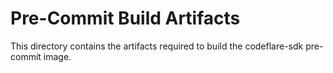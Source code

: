 # Pre-Commit Build Artifacts

This directory contains the artifacts required to build the codeflare-sdk pre-commit image. 